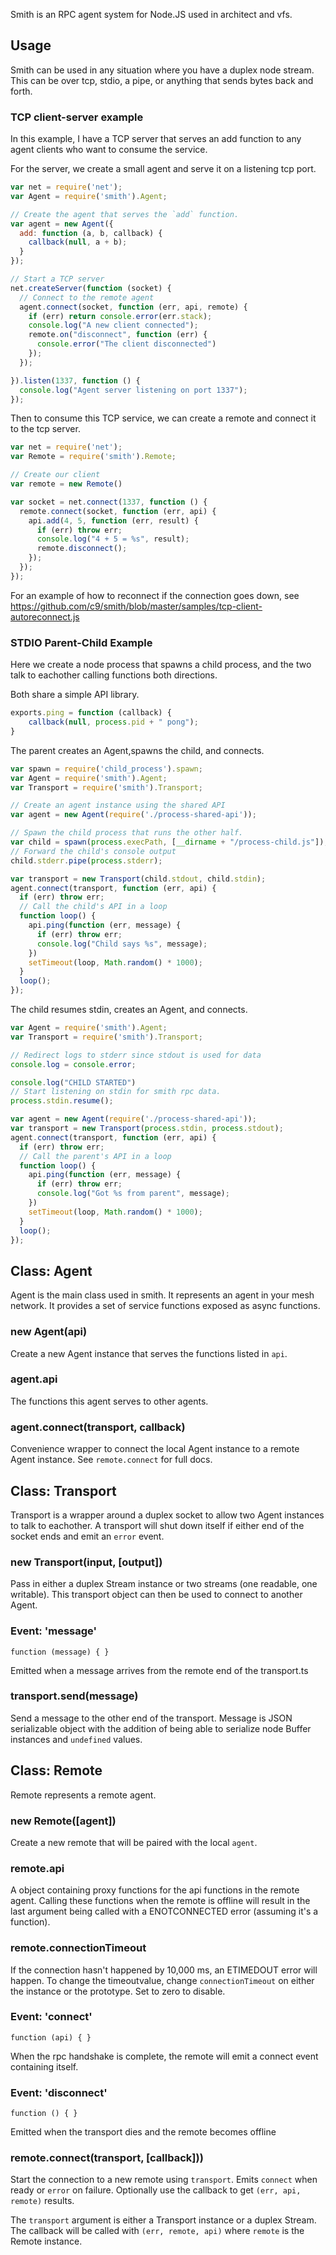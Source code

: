 Smith is an RPC agent system for Node.JS used in architect and vfs.

## Usage

Smith can be used in any situation where you have a duplex node stream.  This
can be over tcp, stdio, a pipe, or anything that sends bytes back and forth.

### TCP client-server example

In this example, I have a TCP server that serves an add function to any agent
clients who want to consume the service.

For the server, we create a small agent and serve it on a listening tcp port.

```js
var net = require('net');
var Agent = require('smith').Agent;

// Create the agent that serves the `add` function.
var agent = new Agent({
  add: function (a, b, callback) {
    callback(null, a + b);
  }
});

// Start a TCP server
net.createServer(function (socket) {
  // Connect to the remote agent
  agent.connect(socket, function (err, api, remote) {
    if (err) return console.error(err.stack);
    console.log("A new client connected");
    remote.on("disconnect", function (err) {
      console.error("The client disconnected")
    });
  });

}).listen(1337, function () {
  console.log("Agent server listening on port 1337");
});
```

Then to consume this TCP service, we can create a remote and connect it to the
tcp server.

```js
var net = require('net');
var Remote = require('smith').Remote;

// Create our client
var remote = new Remote()

var socket = net.connect(1337, function () {
  remote.connect(socket, function (err, api) {
    api.add(4, 5, function (err, result) {
      if (err) throw err;
      console.log("4 + 5 = %s", result);
      remote.disconnect();
    });
  });
});
```

For an example of how to reconnect if the connection goes down, see
https://github.com/c9/smith/blob/master/samples/tcp-client-autoreconnect.js

### STDIO Parent-Child Example

Here we create a node process that spawns a child process, and the two talk to eachother calling functions both directions.

Both share a simple API library.

```js
exports.ping = function (callback) {
    callback(null, process.pid + " pong");
}
```

The parent creates an Agent,spawns the child, and connects.

```js
var spawn = require('child_process').spawn;
var Agent = require('smith').Agent;
var Transport = require('smith').Transport;

// Create an agent instance using the shared API
var agent = new Agent(require('./process-shared-api'));

// Spawn the child process that runs the other half.
var child = spawn(process.execPath, [__dirname + "/process-child.js"]);
// Forward the child's console output
child.stderr.pipe(process.stderr);

var transport = new Transport(child.stdout, child.stdin);
agent.connect(transport, function (err, api) {
  if (err) throw err;
  // Call the child's API in a loop
  function loop() {
    api.ping(function (err, message) {
      if (err) throw err;
      console.log("Child says %s", message);
    })
    setTimeout(loop, Math.random() * 1000);
  }
  loop();
});
```

The child resumes stdin, creates an Agent, and connects.

```js
var Agent = require('smith').Agent;
var Transport = require('smith').Transport;

// Redirect logs to stderr since stdout is used for data
console.log = console.error;

console.log("CHILD STARTED")
// Start listening on stdin for smith rpc data.
process.stdin.resume();

var agent = new Agent(require('./process-shared-api'));
var transport = new Transport(process.stdin, process.stdout);
agent.connect(transport, function (err, api) {
  if (err) throw err;
  // Call the parent's API in a loop
  function loop() {
    api.ping(function (err, message) {
      if (err) throw err;
      console.log("Got %s from parent", message);
    })
    setTimeout(loop, Math.random() * 1000);
  }
  loop();
});
```

## Class: Agent

Agent is the main class used in smith.  It represents an agent in your mesh
network.  It provides a set of service functions exposed as async functions.

### new Agent(api)

Create a new Agent instance that serves the functions listed in `api`.

### agent.api

The functions this agent serves to other agents.

### agent.connect(transport, callback)

Convenience wrapper to connect the local Agent instance to a remote Agent
instance. See `remote.connect` for full docs.

## Class: Transport

Transport is a wrapper around a duplex socket to allow two Agent instances to
talk to eachother.  A transport will shut down itself if either end of the
socket ends and emit an `error` event.

### new Transport(input, [output])

Pass in either a duplex Stream instance or two streams (one readable, one
writable).  This transport object can then be used to connect to another
Agent.

### Event: 'message'

`function (message) { }`

Emitted when a message arrives from the remote end of the transport.ts

### transport.send(message)

Send a message to the other end of the transport.  Message is JSON
serializable object with the addition of being able to serialize node Buffer
instances and `undefined` values.

## Class: Remote

Remote represents a remote agent.

### new Remote([agent])

Create a new remote that will be paired with the local `agent`.

### remote.api

A object containing proxy functions for the api functions in the remote agent.
Calling these functions when the remote is offline will result in the last
argument being called with a ENOTCONNECTED error (assuming it's a function).

### remote.connectionTimeout

If the connection hasn't happened by 10,000 ms, an ETIMEDOUT error will
happen.  To change the timeoutvalue, change `connectionTimeout` on either the
instance or the prototype.  Set to zero to disable.

### Event: 'connect'

`function (api) { }`

When the rpc handshake is complete, the remote will emit a connect event
containing itself.

### Event: 'disconnect'

`function () { }`

Emitted when the transport dies and the remote becomes offline

### remote.connect(transport, [callback]))

Start the connection to a new remote using `transport`.  Emits `connect` when
ready or `error` on failure.  Optionally use the callback to get `(err, api,
remote)` results.

The `transport` argument is either a Transport instance or a duplex Stream.
The callback will be called with `(err, remote, api)` where `remote` is the
Remote instance.

